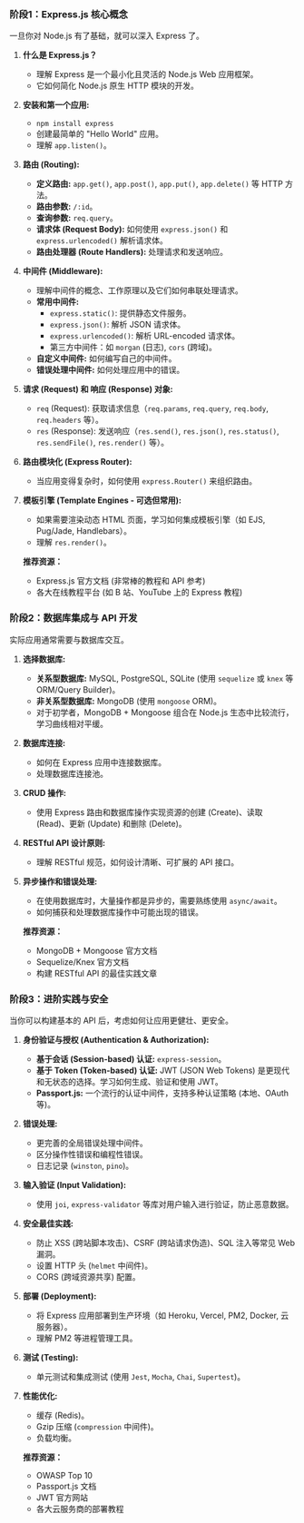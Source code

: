 
### 阶段1：Express.js 核心概念

一旦你对 Node.js 有了基础，就可以深入 Express 了。

1.  **什么是 Express.js？**
    - 理解 Express 是一个最小化且灵活的 Node.js Web 应用框架。
    - 它如何简化 Node.js 原生 HTTP 模块的开发。
2.  **安装和第一个应用:**
    - `npm install express`
    - 创建最简单的 "Hello World" 应用。
    - 理解 `app.listen()`。
3.  **路由 (Routing):**
    - **定义路由:** `app.get()`, `app.post()`, `app.put()`, `app.delete()` 等 HTTP 方法。
    - **路由参数:** `/:id`。
    - **查询参数:** `req.query`。
    - **请求体 (Request Body):** 如何使用 `express.json()` 和 `express.urlencoded()` 解析请求体。
    - **路由处理器 (Route Handlers):** 处理请求和发送响应。
4.  **中间件 (Middleware):**
    - 理解中间件的概念、工作原理以及它们如何串联处理请求。
    - **常用中间件:**
      - `express.static()`: 提供静态文件服务。
      - `express.json()`: 解析 JSON 请求体。
      - `express.urlencoded()`: 解析 URL-encoded 请求体。
      - 第三方中间件：如 `morgan` (日志), `cors` (跨域)。
    - **自定义中间件:** 如何编写自己的中间件。
    - **错误处理中间件:** 如何处理应用中的错误。
5.  **请求 (Request) 和 响应 (Response) 对象:**
    - `req` (Request): 获取请求信息（`req.params`, `req.query`, `req.body`, `req.headers` 等）。
    - `res` (Response): 发送响应（`res.send()`, `res.json()`, `res.status()`, `res.sendFile()`, `res.render()` 等）。
6.  **路由模块化 (Express Router):**
    - 当应用变得复杂时，如何使用 `express.Router()` 来组织路由。
7.  **模板引擎 (Template Engines - 可选但常用):**

    - 如果需要渲染动态 HTML 页面，学习如何集成模板引擎（如 EJS, Pug/Jade, Handlebars）。
    - 理解 `res.render()`。

    **推荐资源：**

    - Express.js 官方文档 (非常棒的教程和 API 参考)
    - 各大在线教程平台 (如 B 站、YouTube 上的 Express 教程)

### 阶段2：数据库集成与 API 开发

实际应用通常需要与数据库交互。

1.  **选择数据库:**
    - **关系型数据库:** MySQL, PostgreSQL, SQLite (使用 `sequelize` 或 `knex` 等 ORM/Query Builder)。
    - **非关系型数据库:** MongoDB (使用 `mongoose` ORM)。
    - 对于初学者，MongoDB + Mongoose 组合在 Node.js 生态中比较流行，学习曲线相对平缓。
2.  **数据库连接:**
    - 如何在 Express 应用中连接数据库。
    - 处理数据库连接池。
3.  **CRUD 操作:**
    - 使用 Express 路由和数据库操作实现资源的创建 (Create)、读取 (Read)、更新 (Update) 和删除 (Delete)。
4.  **RESTful API 设计原则:**
    - 理解 RESTful 规范，如何设计清晰、可扩展的 API 接口。
5.  **异步操作和错误处理:**

    - 在使用数据库时，大量操作都是异步的，需要熟练使用 `async/await`。
    - 如何捕获和处理数据库操作中可能出现的错误。

    **推荐资源：**

    - MongoDB + Mongoose 官方文档
    - Sequelize/Knex 官方文档
    - 构建 RESTful API 的最佳实践文章

### 阶段3：进阶实践与安全

当你可以构建基本的 API 后，考虑如何让应用更健壮、更安全。

1.  **身份验证与授权 (Authentication & Authorization):**
    - **基于会话 (Session-based) 认证:** `express-session`。
    - **基于 Token (Token-based) 认证:** JWT (JSON Web Tokens) 是更现代和无状态的选择。学习如何生成、验证和使用 JWT。
    - **Passport.js:** 一个流行的认证中间件，支持多种认证策略 (本地、OAuth 等)。
2.  **错误处理:**
    - 更完善的全局错误处理中间件。
    - 区分操作性错误和编程性错误。
    - 日志记录 (`winston`, `pino`)。
3.  **输入验证 (Input Validation):**
    - 使用 `joi`, `express-validator` 等库对用户输入进行验证，防止恶意数据。
4.  **安全最佳实践:**
    - 防止 XSS (跨站脚本攻击)、CSRF (跨站请求伪造)、SQL 注入等常见 Web 漏洞。
    - 设置 HTTP 头 (`helmet` 中间件)。
    - CORS (跨域资源共享) 配置。
5.  **部署 (Deployment):**
    - 将 Express 应用部署到生产环境（如 Heroku, Vercel, PM2, Docker, 云服务器）。
    - 理解 PM2 等进程管理工具。
6.  **测试 (Testing):**
    - 单元测试和集成测试 (使用 `Jest`, `Mocha`, `Chai`, `Supertest`)。
7.  **性能优化:**

    - 缓存 (Redis)。
    - Gzip 压缩 (`compression` 中间件)。
    - 负载均衡。

    **推荐资源：**

    - OWASP Top 10
    - Passport.js 文档
    - JWT 官方网站
    - 各大云服务商的部署教程
